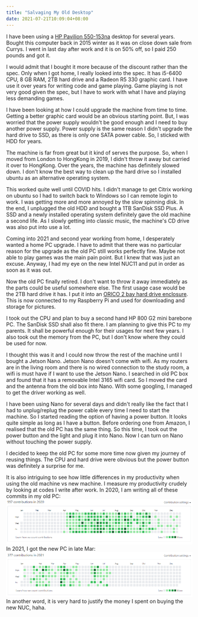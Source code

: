 ```yaml
---
title: "Salvaging My Old Desktop"
date: 2021-07-21T10:09:04+08:00
---
```


I have been using a [HP Pavilion 550-153na](https://support.hp.com/gb-en/document/c04835128) desktop for several years. Bought this computer back in 2015 winter as it was on close down sale from Currys. I went in last day after work and it is on 50% off, so I paid 250 pounds and got it.

I would admit that I bought it more because of the discount rather than the spec. Only when I got home, I really looked into the spec. It has i5-6400 CPU, 8 GB RAM, 2TB hard drive and a Radeon R5 330 graphic card. I have use it over years for writing code and game playing. Game playing is not very good given the spec, but I have to work with what I have and playing less demanding games.

I have been looking at how I could upgrade the machine from time to time. Getting a better graphic card would be an obvious starting point. But, I was worried that the power supply wouldn't be good enough and I need to buy another power supply. Power supply is the same reason I didn't upgrade the hard drive to SSD, as there is only one SATA power cable. So, I sticked with HDD for years. 

The machine is far from great but it kind of serves the purpose. So, when I moved from London to HongKong in 2019, I didn't throw it away but carried it over to HongKong. Over the years, the machine has definitely slowed down. I don't know the best way to clean up the hard drive so I installed ubuntu as an alternative operating system. 

This worked quite well until COVID hits. I didn't manage to get Citrix working on ubuntu so I had to switch back to Windows so I can remote login to work. I was getting more and more annoyed by the slow spinning disk. In the end, I unplugged the old HDD and bought a 1TB SanDisk SSD Plus. A SSD and a newly installed operating system definitely gave the old machine a second life. As I slowly getting into classic music, the machine's CD drive was also put into use a lot. 

Coming into 2021 and second year working from home, I desperately wanted a home PC upgrade. I have to admit that there was no particular reason for the upgrade as the old PC still works perfectly fine. Maybe not able to play games was the main pain point. But I knew that was just an excuse. Anyway, I had my eye on the new Intel NUC11 and put in order as soon as it was out. 

Now the old PC finally retired. I don't want to throw it away immediately as the parts could be useful somewhere else. The first usage case would be the 2TB hard drive it has. I put it into an [ORICO 2 bay hard drive enclosure](https://www.amazon.com/ORICO-Bay-Hard-Drive-Enclosure/dp/B0734CZSXL/ref=sr_1_6). This is now connected to my Raspberry Pi and used for downloading and storage for pictures. 

I took out the CPU and plan to buy a second hand HP 800 G2 mini barebone PC. The SanDisk SSD shall also fit there. I am planning to give this PC to my parents. It shall be powerful enough for their usages for next few years. I also took out the memory from the PC, but I don't know where they could be used for now.

I thought this was it and I could now throw the rest of the machine until I bought a Jetson Nano. Jetson Nano doesn't come with wifi. As my routers are in the living room and there is no wired connection to the study room, a wifi is must have if I want to use the Jetson Nano. I searched in old PC box and found that it has a removable Intel 3165 wifi card. So I moved the card and the antenna from the old box into Nano. With some googling, I managed to get the driver working as well. 

I have been using Nano for several days and didn't really like the fact that I had to unplug/replug the power cable every time I need to start the machine. So I started reading the option of having a power button. It looks quite simple as long as I have a button. Before ordering one from Amazon, I realised that the old PC has the same thing. So this time, I took out the power button and the light and plug it into Nano. Now I can turn on Nano without touching the power supply.

I decided to keep the old PC for some more time now given my journey of reusing things. The CPU and hard drive were obvious but the power button was definitely a surprise for me. 

It is also intriguing to see how little differences in my productivity when using the old machine vs new machine. I measure my productivity crudely by looking at codes I write after work. In 2020, I am writing all of these commits in my old PC:
![2020](/old-machine/2020.PNG)
In 2021, I got the new PC in late Mar:
![2021](/old-machine/2021.PNG)
In another word, it is very hard to justify the money I spent on buying the new NUC, haha.
